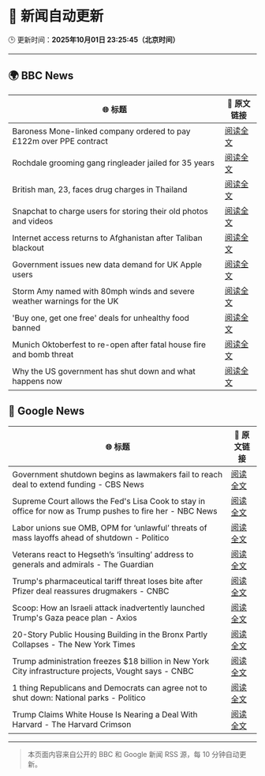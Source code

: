 # 🧠 新闻自动更新

🕒 更新时间：**2025年10月01日 23:25:45（北京时间）**

---

## 🌍 BBC News

| 🌐 标题 | 🔗 原文链接 |
|--------|-------------|
| Baroness Mone-linked company ordered to pay £122m over PPE contract | [阅读全文](https://www.bbc.com/news/articles/c1792rk7ynko?at_medium=RSS&at_campaign=rss) |
| Rochdale grooming gang ringleader jailed for 35 years | [阅读全文](https://www.bbc.com/news/articles/c36k2595k69o?at_medium=RSS&at_campaign=rss) |
| British man, 23, faces drug charges in Thailand | [阅读全文](https://www.bbc.com/news/articles/czdj2vdrpv1o?at_medium=RSS&at_campaign=rss) |
| Snapchat to charge users for storing their old photos and videos | [阅读全文](https://www.bbc.com/news/articles/cz69238p5p8o?at_medium=RSS&at_campaign=rss) |
| Internet access returns to Afghanistan after Taliban blackout | [阅读全文](https://www.bbc.com/news/articles/c0jq2q5jnw3o?at_medium=RSS&at_campaign=rss) |
| Government issues new data demand for UK Apple users | [阅读全文](https://www.bbc.com/news/articles/c740r0m4mzjo?at_medium=RSS&at_campaign=rss) |
| Storm Amy named with 80mph winds and severe weather warnings for the UK | [阅读全文](https://www.bbc.com/weather/articles/cy042drenj8o?at_medium=RSS&at_campaign=rss) |
| 'Buy one, get one free' deals for unhealthy food banned | [阅读全文](https://www.bbc.com/news/articles/c89d54gv44qo?at_medium=RSS&at_campaign=rss) |
| Munich Oktoberfest to re-open after fatal house fire and bomb threat | [阅读全文](https://www.bbc.com/news/articles/c3rv2pv20rvo?at_medium=RSS&at_campaign=rss) |
| Why the US government has shut down and what happens now | [阅读全文](https://www.bbc.com/news/articles/crrj1znp0pyo?at_medium=RSS&at_campaign=rss) |

## 📰 Google News

| 🌐 标题 | 🔗 原文链接 |
|--------|-------------|
| Government shutdown begins as lawmakers fail to reach deal to extend funding - CBS News | [阅读全文](https://news.google.com/rss/articles/CBMilgFBVV95cUxOb1BkaFFldE9NdmhxU1h1VVFzMzBCQUhNYzlKU2dIWU1FMDhDTkhicS1fOWhxUS1QcDlzYlhuOUhrVl85V3hkOV9McWZIY3Rzay0tMUtqTzBrT2pvWnBIaFdCT2xwcWVwNHVHX29CQ21yZGstN3B0eDJKV2M4WDFheVZoT1hYVjJTZUxnbFRWOWN4S2hnaFHSAZsBQVVfeXFMTm5Cb05NUkNlUG5NdUpqc1U0RVdSUk95SW41b2dhcHVfNURPN1ByZFRuRjFNQnJYOFc2U1l0ZzQ1aW1UdXdjVnZLalZFV1ZvUzYyakNOOEw0N2RyVzBXajhTd1BUQ3NZX25fZzl2NlFvZkVHQTJZaV84TzFrZmxHVk9aMFRFNkxQamg0c0U4UllSWk1IMzRRY3h5a28?oc=5) |
| Supreme Court allows the Fed's Lisa Cook to stay in office for now as Trump pushes to fire her - NBC News | [阅读全文](https://news.google.com/rss/articles/CBMivgFBVV95cUxPQUdzTnh1SmRhVlpLTE1fS0lNd1Q3QUM0bFNqZkliUDl2Ri1RZ1Brbm4xckU1UTFyUTg2b2o1ZHhUODJveXpwclZzeVNsS0JYWGtuTHlhWE5yU2lLZmJ1SHNHMHpSQXVXSG05S29FcG9OT0J2bHFWRnNPeE0ySWh4QnhFUjZVVzYtanhxX29nRGpTYmpSa3l5RFBWRmhkSWNqbzRMU2ZrRXlkeXYydHBJQWdyRTRWdWlMWl9DX09B0gFWQVVfeXFMTXBiZzlZemxGTWt3SUNnQ2xnajhrWENiV1RpRnVhM0VkNHBBZlhOVG1QNjdfME5pWHpwYlR0dmYzSTM5X05ZU2Mza21sOS00RU03VmdzdHc?oc=5) |
| Labor unions sue OMB, OPM for ‘unlawful’ threats of mass layoffs ahead of shutdown - Politico | [阅读全文](https://news.google.com/rss/articles/CBMif0FVX3lxTE5CS052cDhHMlo2ak56dVh1WEk4OGRoanJaRVp6bHJzODZIcEpZOE9zR0ZiR0NJb2xnWk1aTVFSVm8yaVYweFZRZWZ2ZjBndmVyaWRmTDM4NzBZWFd6MmtlVUZtX3lKbXlRbzJGcjItZnpIdUZxcGFvX0oydkJKUU0?oc=5) |
| Veterans react to Hegseth’s ‘insulting’ address to generals and admirals - The Guardian | [阅读全文](https://news.google.com/rss/articles/CBMilgFBVV95cUxOYzhkQnBfS3dmblNzRDVIeG9Sa0lwNHIweFFmTFphWTBPWDQzYWZfbWp2V1J0alRJaDlRei13MTUxd3ctVXFxRmpMVW9URnBCd3FRLXdwenpQQ1hycW1hRWhTQW9CLWhGUXVReEtUREpPWW1nYmp6RHV5VGJTdlVxcVhMSV9kRDlXdC1ZbkNNdmNrdGl6S1E?oc=5) |
| Trump's pharmaceutical tariff threat loses bite after Pfizer deal reassures drugmakers - CNBC | [阅读全文](https://news.google.com/rss/articles/CBMigwFBVV95cUxQTGg0SlZ3X1pzeWZRdEFUVGt1SGJiVWtaaS1XRkZibGE4SlNEbTU3d2trYUJNTk9oVDZFVUlpRE9kcjlkTlVqS0hPblhWemRHUUVUSUlqX04tQy1RQ3h5UlhmU3JUaWxiZU9JcW5XT3VJZTk3VXY5U3cySmpYcWhqOW90b9IBiAFBVV95cUxOUkNTUlNOb3NMbHpMc1FDWjJXNnVEQ3N5ZF9yNHA2LU5sV2E2eWlkMmJ3aE02Ym4tb281RnJFSFk0QVVIWFBFdmVDb1FmWU91c3B2YmFiUTdiLWJZUTAtaFFob2tvU3JjOThESEdJZENzeUFpWTFKbVhpSWs4czB2aEt0YW14R2hl?oc=5) |
| Scoop: How an Israeli attack inadvertently launched Trump's Gaza peace plan - Axios | [阅读全文](https://news.google.com/rss/articles/CBMiqgFBVV95cUxORDRBSUNNdldpbjNWVUt2UkN6TjM1cTh1QnkyZGQ2T3ZmbTVxV1BpS1VHWmlNWVhaU1Z4N3RkNVh3MWNpM1c5d25VaW5NbXZuT0tOMzEwbFJrXzZFWEZ1d3ZOcDEyUVUzcFdla0NEWVBkRmlzLUlPc1lvRFhNbEdMYXoyZlpuUXgyVHpyeTU3Z09FbDhYV3dGWGtWd1pzZjl4OEhJdmVMQjhqdw?oc=5) |
| 20-Story Public Housing Building in the Bronx Partly Collapses - The New York Times | [阅读全文](https://news.google.com/rss/articles/CBMiigFBVV95cUxPdTd2dzY0ODlSMlgtMW9YWEFKZkoxbVp1ampsS2hQbkdMbXZibTVGeF8tZmJ4NmNsS1pOMmxDTjI5MElUZ2xWd2JHa1I3dnBoZ21MWWVrRi1PTW45dDhubGU0T3p6TEhMajdNUUFxLS02RnQzQlJsWXhYMVAyaVVUUks4cjh1clE3ZlE?oc=5) |
| Trump administration freezes $18 billion in New York City infrastructure projects, Vought says - CNBC | [阅读全文](https://news.google.com/rss/articles/CBMiiAFBVV95cUxQZ3B6NzgwbTRSeWJzc2dRNmIxNTBwcEIzRFltTG5CRmFXSHZ5TXpUeUN4bWVSM3Zma2V1aDVQQWZlTjNOa09Ud3ZXbkphNkdDZ09yUzRZdms3MWhLQ3JhUW9XVUZZY2R3a2RZR2IwNC1OcjVFTnpSMnl3WFJiNFc0TjJyWERXS05R0gGOAUFVX3lxTE5oaGg1cXpsWlZMam9DSExZRC1UUXJSX1UweFNlUXR4MjVyS1VIRXlHQ25lYnhTYWxmNWtVNW13aENFMi1LUVIxeUNTUkNQMlQ1QmtxaElPUjFiLWZvdGgzWEo0Z2hnaG5yVEZJT0FCNGZxVENQYWl0bjI2cjhtZ2xnNGlIak5XSmh5ejVaOWc?oc=5) |
| 1 thing Republicans and Democrats can agree not to shut down: National parks - Politico | [阅读全文](https://news.google.com/rss/articles/CBMimwFBVV95cUxNbEZybUUxcEpnRUZCdWtuS2xicXdUMnNrQ2pzT25UTS00WDdZSDRTNHlIRDFwVnVXa3RUTk16bkxsb1BfQzVqUlJFV1NnbFlIeVRCT2dFXzVqZzI4YUVYX3dua0VkaFAzekN2Y0IwaktjQlVCZ2taYjJ2VnZtNEJJZ1ZZc3pyTjNWNVh5YzJCcHl0UnFlX0k5cXdXQQ?oc=5) |
| Trump Claims White House Is Nearing a Deal With Harvard - The Harvard Crimson | [阅读全文](https://news.google.com/rss/articles/CBMieEFVX3lxTE5WT0hQMFZRWERQZGRnc0M2dGN1Ynhyc1VtX3JZTEM4aFpScko4Yk93Z25xRnZYcjZ2RUY1dnRCZTl4VW1YUzY4b1J0STd4NUxnd0NRT3c0R3JMWjhpRWtfVW9Ub1lLamUwT2dGeFJXUDN5aHBoenJCdQ?oc=5) |

---
> 本页面内容来自公开的 BBC 和 Google 新闻 RSS 源，每 10 分钟自动更新。
